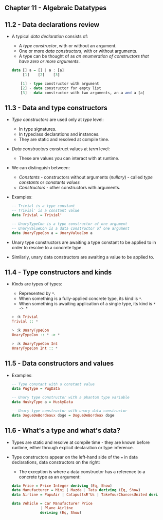 ## Chapter 11 - Algebraic Datatypes

## 11.2 - Data declarations review

- A typical _data declaration_ consists of:
    - A _type constructor_, with or without an argument.
    - One or more _data constructors_, with or without arguments.
    - A type can be thought of as _an enumeration of constructors that have zero or more arguments_.

    ```haskell
    data [] a = [] | a : [a]
         [1]    [2]    [3]

        [1] - type constructor with argument
        [2] - data constructor for empty list
        [3] - data constructor with two arguments, an a and a [a]
    ```


## 11.3 - Data and type constructors

- _Type constructors_ are used only at _type_ level:
    - In type signatures.
    - In typeclass declarations and instances.
    - They are static and resolved at compile time.

- _Data constructors_ construct values at _term_ level:
    - These are values you can interact with at runtime.

- We can distinguish between:
    - _Constants_ - constructors without arguments (_nullary_) - called _type constants_ or _constants values_
    - _Constructors_ - other constructors with arguments.

- Examples:

    ```haskell
    -- Trivial is a type constant
    -- Trivial' is a constant value
    data Trivial = Trivial'

    -- UnaryTypeCon is a type constructor of one argument
    -- UnaryValueCon is a data constructor of one argument
    data UnaryTypeCon a = UnaryValueCon a
    ```

- Unary type constructors are awaiting a type constant to be applied to in order to resolve to a concrete type.

- Similarly, unary data constructors are awaiting a value to be applied to.


## 11.4 - Type constructors and kinds

- _Kinds_ are types of types:
    - Represented by `*`.
    - When something is a fully-applied concrete type, its kind is `*`.
    - When something is awaiting application of a single type, its kind is `* -> *`

    ```haskell
    > :k Trivial
    Trivial :: *

    > :k UnaryTypeCon
    UnaryTypeCon :: * -> *

    > :k UnaryTypeCon Int
    UnaryTypeCon Int :: *
    ```


## 11.5 - Data constructors and values

- Examples:

    ```haskell
    -- Type constant with a constant value
    data PugType = PugData

    -- Unary type constructor with a phantom type variable
    data HuskyType a = HuskyData

    -- Unary type constructor with unary data constructor
    data DogueDeBordeaux doge = DogueDeBordeax doge
    ```


## 11.6 - What's a type and what's data?

- Types are static and resolve at compile time - they are known before runtime, either through explicit declaration or type inference.

- Type constructors appear on the left-hand side of the `=` in data declarations, data constructors on the right:
    - The exception is where a data constructor has a reference to a concrete type as an argument:

    ```haskell
    data Price = Price Integer deriving (Eq, Show)
    data Manufacturer = Mini | Mazda | Tata deriving (Eq, Show)
    data Airline = PapuAir | CatapultsR'Us | TakeYourChancesUnited deriving (Eq, Show)

    data Vehicle = Car Manufacturer Price
                 | Plane Airline
                 deriving (Eq, Show)
    ```


